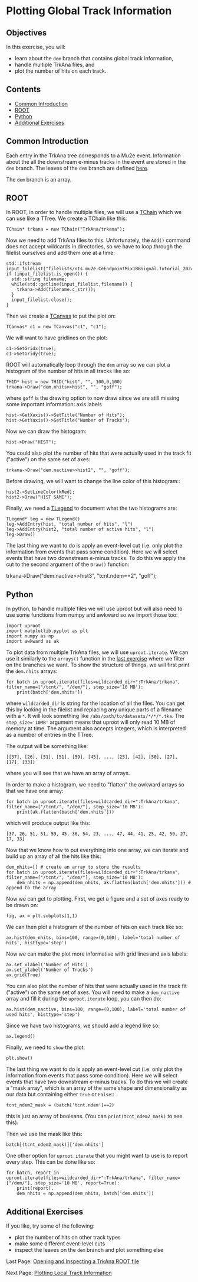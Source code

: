 # Plotting Global Track Information

## Objectives

In this exercise, you will:

* learn about the ```dem``` branch that contains global track information,
* handle multiple TrkAna files, and
* plot the number of hits on each track.

## Contents

* [Common Introduction](#Common-Introduction)
* [ROOT](#ROOT)
* [Python](#Python)
* [Additional Exercises](#Additional-Exercises)

## Common Introduction

Each entry in the TrkAna tree corresponds to a Mu2e event. Information about the all the downstream e-minus tracks in the event are stored in the ```dem``` branch. The leaves of the ```dem``` branch are defined [here](https://github.com/Mu2e/TrkAna/blob/v05_00_00rc/inc/TrkInfo.hh#L57).

The ```dem``` branch is an array.

## ROOT

In ROOT, in order to handle multiple files, we will use a [TChain](https://root.cern.ch/doc/v628/classTChain.html) which we can use like a TTree. We create a TChain like this:

```
TChain* trkana = new TChain("TrkAna/trkana");
```

Now we need to add TrkAna files to this. Unfortunately, the ```Add()``` command does not accept wildcards in directories, so we have to loop through the filelist ourselves and add them one at a time:

```
std::ifstream input_filelist("filelists/nts.mu2e.CeEndpointMix1BBSignal.Tutorial_2024_03.list");
if (input_filelist.is_open()) {
  std::string filename;
  while(std::getline(input_filelist,filename)) {
    trkana->Add(filename.c_str());
  }
  input_filelist.close();
}
```

Then we create a [TCanvas](https://root.cern.ch/doc/v628/classTCanvas.html) to put the plot on:

```
TCanvas* c1 = new TCanvas("c1", "c1");
```

We will want to have gridlines on the plot:

```
c1->SetGridx(true);
c1->SetGridy(true);
```

ROOT will automatically loop through the ```dem``` array so we can plot a histogram of the number of hits in all tracks like so:

```
TH1D* hist = new TH1D("hist", "", 100,0,100)
trkana->Draw("dem.nhits>>hist", "", "goff");
```

where ```goff``` is the drawing option to now draw since we are still missing some important information: axis labels

```
hist->GetXaxis()->SetTitle("Number of Hits");
hist->GetYaxis()->SetTitle("Number of Tracks");
```

Now we can draw the histogram:

```
hist->Draw("HIST");
```

You could also plot the number of hits that were actually used in the track fit ("active") on the same set of axes:

```
trkana->Draw("dem.nactive>>hist2", "", "goff");
```

Before drawing, we will want to change the line color of this histogram::

```
hist2->SetLineColor(kRed);
hist2->Draw("HIST SAME");
```

Finally, we need a [TLegend](https://root.cern.ch/doc/v628/classTLegend.html) to document what the two histograms are:

```
TLegend* leg = new TLegend()
leg->AddEntry(hist, "total number of hits", "l")
leg->AddEntry(hist2, "total number of active hits", "l")
leg->Draw()
```

The last thing we want to do is apply an event-level cut (i.e. only plot the information from events that pass some condition). Here we will select events that have two downstream e-minus tracks. To do this we apply the cut to the second argument of the ```Draw()``` function:

trkana->Draw("dem.nactive>>hist3", "tcnt.ndem==2", "goff");



## Python
In python, to handle multiple files we will use uproot but will also need to use some functions from numpy and awkward so we import those too:

```
import uproot
import matplotlib.pyplot as plt
import numpy as np
import awkward as ak
```

To plot data from multiple TrkAna files, we will use ```uproot.iterate```. We can use it similarly to the ```arrays()``` function in the [last exercise](opening.md#Python) where we filter on the branches we want. To show the structure of things, we will first print the ```dem.nhits``` arrays:

```
for batch in uproot.iterate(files=wildcarded_dir+":TrkAna/trkana", filter_name=["/tcnt/", "/dem/"], step_size='10 MB'):
    print(batch['dem.nhits'])
```
where ```wildcarded_dir``` is string for the location of all the files. You can get this by looking in the filelist and replacing any unique parts of a filename with a ```*```. It will look something like ```/abs/path/to/datasets/*/*/*.tka```. The ```step_size='10MB'``` argument means that uproot will only read 10 MB of memory at time. The argument also accepts integers, which is interpreted as a number of entries in the TTree.


The output will be something like: 

```
[[37], [26], [51], [51], [59], [45], ..., [25], [42], [50], [27], [17], [33]]
```
where you will see that we have an array of arrays.

In order to make a histogram, we need to "flatten" the awkward arrays so that we have one array:

```
for batch in uproot.iterate(files=wildcarded_dir+":TrkAna/trkana", filter_name=["/tcnt/", "/dem/"], step_size='10 MB'):
    print(ak.flatten(batch['dem.nhits']))
```

which will produce output like this:

```
[37, 26, 51, 51, 59, 45, 36, 54, 23, ..., 47, 44, 41, 25, 42, 50, 27, 17, 33]
```

Now that we know how to put everything into one array, we can iterate and build up an array of all the hits like this:

```
dem_nhits=[] # create an array to store the results
for batch in uproot.iterate(files=wildcarded_dir+":TrkAna/trkana", filter_name=["/tcnt/", "/dem/"], step_size='10 MB'):
    dem_nhits = np.append(dem_nhits, ak.flatten(batch['dem.nhits'])) # append to the array
```


Now we can get to plotting. First, we get a figure and a set of axes ready to be drawn on:

```
fig, ax = plt.subplots(1,1)
```

We can then plot a histogram of the number of hits on each track like so:

```
ax.hist(dem_nhits, bins=100, range=(0,100), label='total number of hits', histtype='step')
```

Now we can make the plot more informative with grid lines and axis labels:

```
ax.set_xlabel('Number of Hits')
ax.set_ylabel('Number of Tracks')
ax.grid(True)
```

You can also plot the number of hits that were actually used in the track fit ("active") on the same set of axes. You will need to make a ```dem_nactive``` array and fill it during the ```uproot.iterate``` loop, you can then do:

```
ax.hist(dem_nactive, bins=100, range=(0,100), label='total number of used hits', histtype='step')
```

Since we have two histograms, we should add a legend like so:

```
ax.legend()
```

Finally, we need to ```show``` the plot:

```
plt.show()
```

The last thing we want to do is apply an event-level cut (i.e. only plot the information from events that pass some condition). Here we will select events that have two downstream e-minus tracks. To do this we will create a "mask array", which is an array of the same shape and dimensionality as our data but containing either ```True``` or ```False```::

```
tcnt_ndem2_mask = (batch['tcnt.ndem']==2)
```

this is just an array of booleans. (You can ```print(tcnt_ndem2_mask)``` to see this).

Then we use the mask like this:

```
batch[(tcnt_ndem2_mask)]['dem.nhits']
```


One other option for ```uproot.iterate``` that you might want to use is to report every step. This can be done like so:

```
for batch, report in uproot.iterate(files=wildcarded_dir+":TrkAna/trkana", filter_name=["/dem/"], step_size='10 MB', report=True):
    print(report).
    dem_nhits = np.append(dem_nhits, batch['dem.nhits'])
```


## Additional Exercises

If you like, try some of the following:

* plot the number of hits on other track types
* make some different event-level cuts
* inspect the leaves on the ```dem``` branch and plot something else


Last Page: [Opening and Inspecting a TrkAna ROOT file](opening.md)

Next Page: [Plotting Local Track Information](reco-mom.md)
